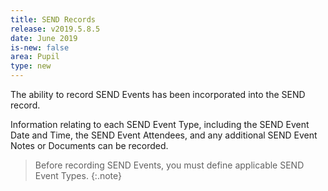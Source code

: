 ```yaml
---
title: SEND Records
release: v2019.5.8.5
date: June 2019
is-new: false
area: Pupil
type: new
---
```


The ability to record SEND Events has been incorporated into the SEND record. 

Information relating to each SEND Event Type, including the SEND Event Date and Time, the SEND Event Attendees, and any additional SEND Event Notes or Documents can be recorded.

> Before recording SEND Events, you must define applicable SEND Event Types.
{:.note}